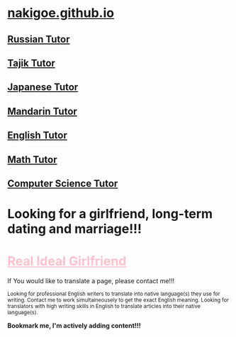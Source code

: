 <h1><a href="https://nakigoe.github.io" target="_blank">nakigoe.github.io</a></h1>

<h2><a href="https://nakigoe.github.io/tutor/russian.html">Russian Tutor</a></h2>
<h2><a href="https://nakigoe.github.io/tutor/tajik.html">Tajik Tutor</a></h2>
<h2><a href="https://nakigoe.github.io/tutor/japanese.html">Japanese Tutor</a></h2>
<h2><a href="https://nakigoe.github.io/tutor/mandarin.html">Mandarin Tutor</a></h2>
<h2><a href="https://nakigoe.github.io/tutor/english.html">English Tutor</a></h2>
<h2><a href="https://nakigoe.github.io/tutor/math.html">Math Tutor</a></h2>
<h2><a href="https://nakigoe.github.io/tutor/it.html">Computer Science Tutor</a></h2>

<h1 style="text-color: red;">Looking for a girlfriend, long-term dating and marriage!!!</h1>
<h1><a style="color: pink;" href="https://nakigoe.github.io/articles/girl.html">Real Ideal Girlfriend</a></h1>

<p>If You would like to translate a page, please contact me!!!</p>
<p><small>Looking for professional English writers to translate into native language(s) they use for writing. Contact me to work simultaineousely to get the exact English meaning. Looking for translators with high writing skills in English to translate articles into their native language(s).</small></p>

<p><b>Bookmark me, I'm actively adding content!!!</b></p>
